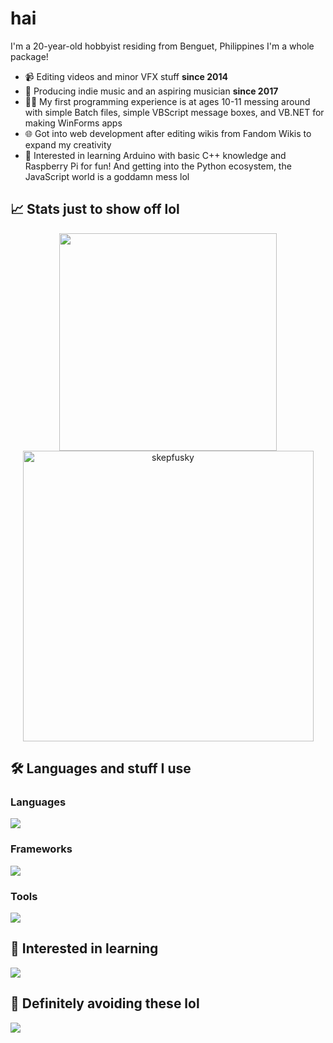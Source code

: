 # hai
I'm a 20-year-old hobbyist residing from Benguet, Philippines I'm a whole package!

- 📹 Editing videos and minor VFX stuff **since 2014**
- 🎵 Producing indie music and an aspiring musician **since 2017**
- 🧑‍💻 My first programming experience is at ages 10-11 messing around with simple Batch files, simple VBScript message boxes, and VB.NET for making WinForms apps
- 🌐 Got into web development after editing wikis from Fandom Wikis to expand my creativity
- 💾 Interested in learning Arduino with basic C++ knowledge and Raspberry Pi for fun! And getting into the Python ecosystem, the JavaScript world is a goddamn mess lol

## 📈 Stats just to show off lol
<p align="center">
  <a href="https://github.com/anuraghazra/github-readme-stats">
      <img width="348" src="https://github-readme-stats.vercel.app/api/top-langs/?username=skepfusky&hide_title=true&layout=compact&theme=tokyonight&langs_count=10&hide_border=true&hide=json,markdown&include_all_commits=true&card_width=300">
  </a>
  <img width="465" src="https://github-readme-streak-stats.herokuapp.com/?user=skepfusky&theme=tokyonight&hide_border=true" alt="skepfusky">
</p>

## 🛠️ Languages and stuff I use
### Languages
![](https://skillicons.dev/icons?i=dotnet,html,css,sass,nodejs,js,ts,py,powershell,bash&perline=8)
### Frameworks
![](https://skillicons.dev/icons?i=tailwind,react,next,vue,nuxt,svelte,astro)
### Tools
![](https://skillicons.dev/icons?i=ps,pr,ae,figma,vscode,visualstudio,idea,vim,git,github,linux,docker&perline=8)

## 🤔 Interested in learning
![](https://skillicons.dev/icons?i=neovim,arduino,raspberrypi,cpp,cs,go,fastapi,flask,electron,firebase,mongodb,redis,prisma&perline=8)

## 🚫 Definitely avoiding these lol
![](https://skillicons.dev/icons?i=php,jquery,java)
